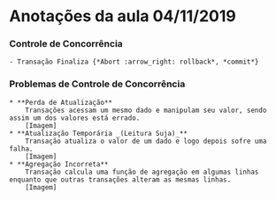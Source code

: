 # Anotações da aula 04/11/2019

### Controle de Concorrência
	- Transação Finaliza {*Abort :arrow_right: rollback*, *commit*}

### Problemas de Controle de Concorrência
	* **Perda de Atualização**
		Transações acessam um mesmo dado e manipulam seu valor, sendo assim um dos valores está errado.
		[Imagem]
	* **Atualização Temporária _(Leitura Suja)_**
		Transação atualiza o valor de um dado e logo depois sofre uma falha.
		[Imagem]
	* **Agregação Incorreta**
		Transação calcula uma função de agregação em algumas linhas enquanto que outras transações alteram as mesmas linhas.
		[Imagem]